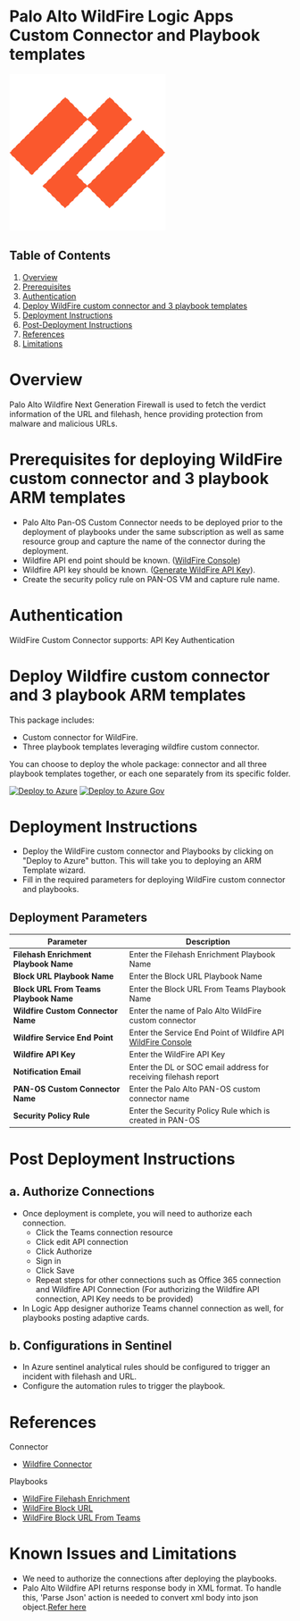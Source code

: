# Palo Alto WildFire Logic Apps Custom Connector and Playbook templates

![wildfire](./wildfirelogo.png)

## Table of Contents

1. [Overview](#overview)
1. [Prerequisites](#prerequisites)
1. [Authentication](#authentication)
1. [Deploy WildFire custom connector and 3 playbook templates](#deployall) 
1. [Deployment Instructions](#instructions)
1. [Post-Deployment Instructions](#postdeployment)
1. [References](#references)
1. [Limitations](#limitations)

<a name="overview">

# Overview 

Palo Alto Wildfire Next Generation Firewall is used to fetch the verdict information of the URL and filehash, hence providing protection from malware and malicious URLs.

<a name="prerequisites">

# Prerequisites for deploying WildFire custom connector and 3 playbook ARM templates
- Palo Alto Pan-OS Custom Connector needs to be deployed prior to the deployment of playbooks under the same subscription as well as same resource group and capture the name of the connector during the deployment.
- Wildfire API end point should be known. ([WildFire Console](https://wildfire.paloaltonetworks.com))
- Wildfire API key should be known. ([Generate WildFire API Key](https://wildfire.paloaltonetworks.com/wildfire/dashboard)).
- Create the security policy rule on PAN-OS VM and capture rule name.

<a name="authentication">

# Authentication
WildFire Custom Connector supports: API Key Authentication 


<a name="deplyoment">


<a name="deployall">

# Deploy Wildfire custom connector and 3 playbook ARM templates
This package includes:
* Custom connector for WildFire.
* Three playbook templates leveraging wildfire custom connector.

You can choose to deploy the whole package: connector and all three playbook templates together, or each one separately from its specific folder.

[![Deploy to Azure](https://aka.ms/deploytoazurebutton)](https://portal.azure.com/#create/Microsoft.Template/uri/https%3A%2F%2Fraw.githubusercontent.com%2FAzure%2FAzure-Sentinel%2Fmaster%2FPlaybooks%2PaloAlto-Wildfire%2FazuredeployConsoildatedTemplate.json)
[![Deploy to Azure Gov](https://aka.ms/deploytoazuregovbutton)](https://portal.azure.us/#create/Microsoft.Template/uri/https%3A%2F%2Fraw.githubusercontent.com%2FAzure%2FAzure-Sentinel%2Fmaster%2FPlaybooks%2FPaloAlto-Wildfire%2FazuredeployConsoildatedTemplate.json)

<a name="instructions">

# Deployment Instructions 
- Deploy the WildFire custom connector and Playbooks by clicking on "Deploy to Azure" button. This will take you to deploying an ARM Template wizard.
- Fill in the required parameters for deploying WildFire custom connector and playbooks.


## Deployment Parameters

| Parameter  | Description |
| ------------- | ------------- |
| **Filehash Enrichment Playbook Name**  | Enter the Filehash Enrichment Playbook Name |
| **Block URL Playbook Name** | Enter the Block URL Playbook Name |
| **Block URL From Teams Playbook Name** | Enter the Block URL From Teams Playbook Name |
| **Wildfire Custom Connector Name** | Enter the name of Palo Alto WildFire custom connector |
| **Wildfire Service End Point** | Enter the Service End Point of Wildfire API [WildFire Console](https://wildfire.paloaltonetworks.com)|
| **Wildfire API Key**  | Enter the WildFire API Key| 
| **Notification Email** | Enter the DL or SOC email address for receiving filehash report|
| **PAN-OS Custom Connector Name**  | Enter the Palo Alto PAN-OS custom connector name  |
| **Security Policy Rule** | Enter the Security Policy Rule which is created in PAN-OS |

<a name="postdeployment">

# Post Deployment Instructions 
## a. Authorize Connections
* Once deployment is complete, you will need to authorize each connection.
  - Click the Teams connection resource
  - Click edit API connection
  - Click Authorize
  - Sign in
  - Click Save
  - Repeat steps for other connections such as Office 365 connection and Wildfire API Connection (For authorizing the Wildfire API connection, API Key needs to be provided)
* In Logic App designer authorize Teams channel connection as well, for playbooks posting adaptive cards.

## b. Configurations in Sentinel
- In Azure sentinel analytical rules should be configured to trigger an incident with filehash and URL. 
- Configure the automation rules to trigger the playbook.

<a name="references">

# References

 Connector
* [Wildfire Connector](Connectors/WildFireConnector/readme.md)

Playbooks
* [WildFire Filehash Enrichment](/Playbooks/FileHash-Enrichment/readme.md)
* [WildFire Block URL](/Playbooks/Block-URL/readme.md)
* [WildFire Block URL From Teams](/Playbooks/Block-URL-From-Teams/readme.md)


<a name="limitations">

# Known Issues and Limitations
 - We need to authorize the connections after deploying the playbooks.
 - Palo Alto Wildfire API returns response body in XML format. To handle this, 'Parse Json' action is needed to convert xml body into json object.[Refer here](./XMLResponse.xml)